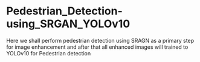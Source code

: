 # Pedestrian_Detection-using_SRGAN_YOLOv10
Here we shall perform pedestrian detection using SRAGN as a primary step for image enhancement and after that all enhanced images will trained to YOLOv10 for Pedestrian detection 
